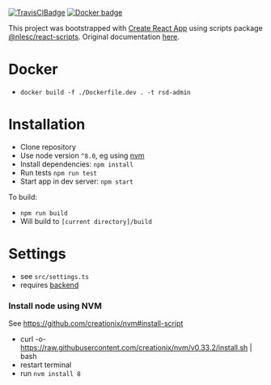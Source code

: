 [![TravisCIBadge](https://travis-ci.org/research-software-directory/admin.svg?branch=master)](https://travis-ci.org/research-software-directory/admin)
[![Docker badge](https://dockerbuildbadges.quelltext.eu/status.svg?organization=rsdnlesc&repository=admin)](https://hub.docker.com/r/rsdnlesc/admin/)

This project was bootstrapped with [Create React App](https://github.com/facebookincubator/create-react-app) using scripts package [@nlesc/react-scripts](https://github.com/NLeSC/create-react-app). Original documentation [here](https://github.com/NLeSC/create-react-app/blob/master/packages/react-scripts/template/README.md).

# Docker
- `docker build -f ./Dockerfile.dev . -t rsd-admin`

# Installation
- Clone repository
- Use node version `^8.0`, eg using [nvm](#install-node-using-nvm)
- Install dependencies: `npm install`
- Run tests `npm run test`
- Start app in dev server: `npm start`

To build:
- `npm run build`
- Will build to `[current directory]/build`

# Settings
- see `src/settings.ts`
- requires [backend](https://github.com/NLeSC/research-software-directory-backend)

### Install node using NVM
See https://github.com/creationix/nvm#install-script
- curl -o- https://raw.githubusercontent.com/creationix/nvm/v0.33.2/install.sh | bash
- restart terminal
- run `nvm install 8`
